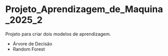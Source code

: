 # Projeto_Aprendizagem_de_Maquina_2025_2
Projeto para criar dois modelos de aprendizagem.
* Árvore de Decisão
* Random Forest
